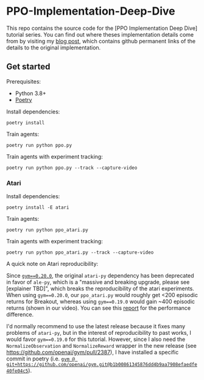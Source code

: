 # PPO-Implementation-Deep-Dive

This repo contains the source code for the [PPO Implementation Deep Dive] tutorial series. 
You can find out where theses implementation details come from by visiting 
my [blog post](https://costa.sh/blog-the-32-implementation-details-of-ppo.html), which contains
github permanent links of the details to the original implementation.


## Get started

Prerequisites:
* Python 3.8+
* [Poetry](https://python-poetry.org)

Install dependencies:
```
poetry install
```

Train agents:
```
poetry run python ppo.py
```

Train agents with experiment tracking:
```
poetry run python ppo.py --track --capture-video
```

### Atari
Install dependencies:
```
poetry install -E atari
```
Train agents:
```
poetry run python ppo_atari.py
```
Train agents with experiment tracking:
```
poetry run python ppo_atari.py --track --capture-video
```

A quick note on Atari reproducibility:

Since [`gym==0.20.0`](https://github.com/openai/gym/releases/tag/v0.20.0), the original `atari-py` dependency has been deprecated in favor of `ale-py`, which is a "massive and breaking upgrade, please see [explainer TBD]", which breaks the reproducibility of the atari experiments. When using `gym==0.20.0`, our `ppo_atari.py` would roughly get <200 episodic returns for Breakout, whereas using `gym==0.19.0` would gain ~400 episodic returns (shown in our video). You can see this [report](https://wandb.ai/costa-huang/cleanRL/reports/ALE-py-vs-atari-py--VmlldzoxMDE1NDM4) for the performance difference. 


I'd normally recommend to use the latest release because it fixes many problems of `atari-py`, but in the interest of reproducibility to past works, I would favor `gym==0.19.0` for this tutorial. However, since I also need the `NormalizeObservation` and `NormalizeReward` wrapper in the new release (see https://github.com/openai/gym/pull/2387), I have installed a specific commit in poetry (i.e. [`gym @ git+https://github.com/openai/gym.git@b1b00861345876dd4b9aa7908efaedfe40fe04c5`](https://github.com/openai/gym/tree/b1b00861345876dd4b9aa7908efaedfe40fe04c5)).
